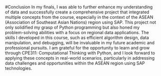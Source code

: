 #Conclusion
In my finals, I was able to further enhance my understanding of data and successfully create a comprehensive project that integrated multiple concepts from the course, especially in the context of the ASEAN (Association of Southeast Asian Nations) region using SAP. This project not only solidified my grasp of Python programming but also honed my problem-solving abilities with a focus on regional data applications. The skills I developed in this course, such as efficient algorithm design, data manipulation, and debugging, will be invaluable in my future academic and professional pursuits. I am grateful for the opportunity to learn and grow through CPE311: Computational Thinking with Python, and I look forward to applying these concepts in real-world scenarios, particularly in addressing data challenges and opportunities within the ASEAN region using SAP technologies.
